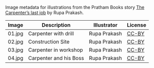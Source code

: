 Image metadata for illustrations from the Pratham Books story [The Carpenter’s last job](https://storyweaver.org.in/stories/3899-the-carpenter-s-last-job) by Rupa Prakash.

Image | Description | Illustrator | License
----- | ----------- | ----------- | -------
01.jpg | Carpenter with drill | Rupa Prakash | [CC-BY](https://creativecommons.org/licenses/by/4.0/)
02.jpg | Construction Site | Rupa Prakash | [CC-BY](https://creativecommons.org/licenses/by/4.0/)
03.jpg | Carpenter in workshop | Rupa Prakash | [CC-BY](https://creativecommons.org/licenses/by/4.0/)
04.jpg | Carpenter and his Boss | Rupa Prakash | [CC-BY](https://creativecommons.org/licenses/by/4.0/)
